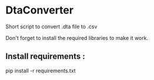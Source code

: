 # DtaConverter
Short script to convert .dta file to .csv

Don't forget to install the required libraries to make it work.
## Install requirements :
pip install -r requirements.txt
